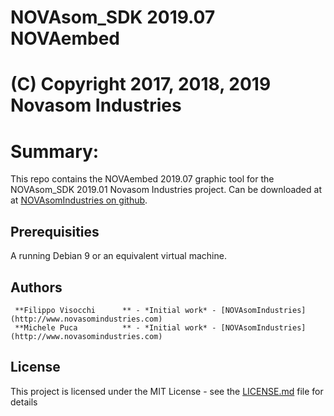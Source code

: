 # NOVAsom_SDK 2019.07 NOVAembed
# (C) Copyright 2017, 2018, 2019 Novasom Industries

Summary:
========
This repo contains the NOVAembed 2019.07 graphic tool for the NOVAsom_SDK 2019.01 Novasom Industries 
project.
Can be downloaded at at [NOVAsomIndustries on github](https://novasomindustries.github.io/NOVAembed-2019.07/).
## Prerequisities
A running Debian 9 or an equivalent virtual machine.
## Authors
```
 **Filippo Visocchi      ** - *Initial work* - [NOVAsomIndustries](http://www.novasomindustries.com)
 **Michele Puca          ** - *Initial work* - [NOVAsomIndustries](http://www.novasomindustries.com)
```
## License

This project is licensed under the MIT License - see the [LICENSE.md](LICENSE.md) file for details
